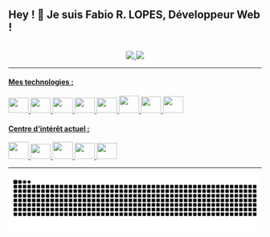 ## Hey ! 👋 Je suis Fabio R. LOPES, Développeur Web !
<!-- <h3 align="left">Développeur Web | Javascript / Vue.js / Node.js</h3> -->

<br>

<div align="center" display="inline-block">
  <a href="https://github.com/FabioDevCode">
  <img height="180em" src="https://github-readme-stats.vercel.app/api/top-langs/?username=FabioDevCode&layout=compact&langs_count=5&theme=vue-dark&border_radius=8px"/>
  <img height="180em" src="https://github-readme-stats.vercel.app/api?username=FabioDevCode&theme=vue-dark&border_radius=8px"/> 
</div>

----

#### Mes technologies :
  
<div border="0" align="left" display="block">
  <img height="30px" width="40px" src="https://cdn.jsdelivr.net/gh/devicons/devicon/icons/html5/html5-original.svg"/>
  <img height="30px" width="40px" src="https://cdn.jsdelivr.net/gh/devicons/devicon/icons/css3/css3-original.svg"/>
  <img height="30px" width="40px" src="https://cdn.jsdelivr.net/gh/devicons/devicon/icons/sass/sass-original.svg"/>
  <img height="30px" width="40px" src="https://cdn.jsdelivr.net/gh/devicons/devicon/icons/jquery/jquery-original.svg" />
  <img height="30px" width="40px" src="https://cdn.jsdelivr.net/gh/devicons/devicon/icons/javascript/javascript-original.svg"/>
  <img height="34px" width="40px" src="https://cdn.jsdelivr.net/gh/devicons/devicon/icons/vuejs/vuejs-original.svg"/>
  <img height="32px" width="40px" src="https://cdn.jsdelivr.net/gh/devicons/devicon/icons/nodejs/nodejs-original.svg"/>
  <img height="33px" width="40px" src="https://cdn.jsdelivr.net/gh/devicons/devicon/icons/express/express-original.svg"/>
</div>

#### Centre d'intérêt actuel :

<div border="0" align="left" display="block">
  <img height="34px" width="40px" src="https://cdn.jsdelivr.net/gh/devicons/devicon/icons/electron/electron-original.svg" />
  <img height="30px" width="40px" src="https://cdn.jsdelivr.net/gh/devicons/devicon/icons/vuetify/vuetify-original.svg" />
  <img height="34px" width="40px" src="https://pinia.vuejs.org/logo.svg" />
  <img height="32px" width="40px" src="https://cdn.jsdelivr.net/gh/devicons/devicon/icons/csharp/csharp-original.svg" />
  <img height="32px" width="40px" src="https://cdn.jsdelivr.net/gh/devicons/devicon/icons/nuxtjs/nuxtjs-original.svg" />
</div>

----

![Snake animation](https://github.com/FabioDevCode/FabioDevCode/blob/output/github-contribution-grid-snake.svg)
 

